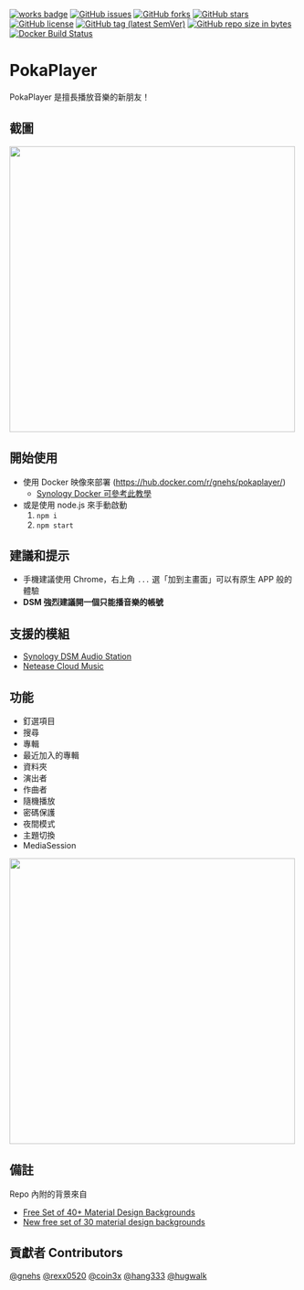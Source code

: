 [![works badge](https://cdn.rawgit.com/nikku/works-on-my-machine/v0.2.0/badge.svg)](https://github.com/nikku/works-on-my-machine)
[![GitHub issues](https://img.shields.io/github/issues/gnehs/PokaPlayer.svg)](https://github.com/gnehs/PokaPlayer/issues)
[![GitHub forks](https://img.shields.io/github/forks/gnehs/PokaPlayer.svg)](https://github.com/gnehs/PokaPlayer/network)
[![GitHub stars](https://img.shields.io/github/stars/gnehs/PokaPlayer.svg)](https://github.com/gnehs/PokaPlayer/stargazers)
[![GitHub license](https://img.shields.io/github/license/gnehs/PokaPlayer.svg)](https://github.com/gnehs/PokaPlayer/blob/master/LICENSE)
[![GitHub tag (latest SemVer)](https://img.shields.io/github/tag/gnehs/PokaPlayer.svg)](https://github.com/gnehs/PokaPlayer/releases/latest)
[![GitHub repo size in bytes](https://img.shields.io/github/repo-size/gnehs/PokaPlayer.svg)](https://github.com/gnehs/PokaPlayer/archive/master.zip)
[![Docker Build Status](https://img.shields.io/docker/build/gnehs/pokaplayer.svg)](https://hub.docker.com/r/gnehs/pokaplayer/)


# PokaPlayer
PokaPlayer 是擅長播放音樂的新朋友！

## 截圖
<img src="https://user-images.githubusercontent.com/16719720/44414375-30fc6d80-a5a0-11e8-8791-64b666b7d385.png" width="500px">

## 開始使用

-  使用 Docker 映像來部署 (https://hub.docker.com/r/gnehs/pokaplayer/)
    -   [Synology Docker 可參考此教學](https://github.com/gnehs/PokaPlayer/wiki/%E5%A6%82%E4%BD%95%E5%9C%A8-Synology-NAS-%E4%BD%BF%E7%94%A8-Docker-%E9%83%A8%E7%BD%B2-PokaPlayer)
-  或是使用 node.js 來手動啟動
    1.   `npm i`
    2.   `npm start`

## 建議和提示

-   手機建議使用 Chrome，右上角 `...` 選「加到主畫面」可以有原生 APP 般的體驗
-   **DSM 強烈建議開一個只能播音樂的帳號**

## 支援的模組

-   [Synology DSM Audio Station](https://www.synology.com/zh-tw/dsm/feature/audio_station)
-   [Netease Cloud Music](https://music.163.com/)

## 功能

-   釘選項目
-   搜尋
-   專輯
-   最近加入的專輯
-   資料夾
-   演出者
-   作曲者
-   隨機播放
-   密碼保護
-   夜間模式
-   主題切換
-   MediaSession

<img src="https://i.imgur.com/DLO96iq.png" width="500px">

## 備註

Repo 內附的背景來自

-   [Free Set of 40+ Material Design Backgrounds](https://www.oxygenna.com/news/brand-new-set-of-40-material-design-backgrounds)
-   [New free set of 30 material design backgrounds](https://www.oxygenna.com/freebies/new-free-set-of-material-design-backgrounds)

## 貢獻者 Contributors

[@gnehs](https://github.com/gnehs)
[@rexx0520](https://github.com/rexx0520)
[@coin3x](https://github.com/coin3x)
[@hang333](https://github.com/hang333)
[@hugwalk](https://github.com/hugwalk)
